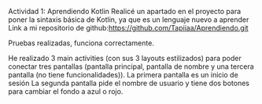 Actividad 1: Aprendiendo Kotlin
Realicé un apartado en el proyecto para poner la sintaxis básica de Kotlin, ya que es un lenguaje nuevo a aprender
Link a mi repositorio de github:https://github.com/Tapiiaa/Aprendiendo.git

Pruebas realizadas, funciona correctamente.

He realizado 3 main activities (con sus 3 layouts estilizados) para poder conectar tres pantallas (pantalla principal, pantalla de nombre y una tercera pantalla (no tiene funcionalidades)).
La primera pantalla es un inicio de sesión
La segunda pantalla pide el nombre de usuario y tiene dos botones para cambiar el fondo a azul o rojo. 
